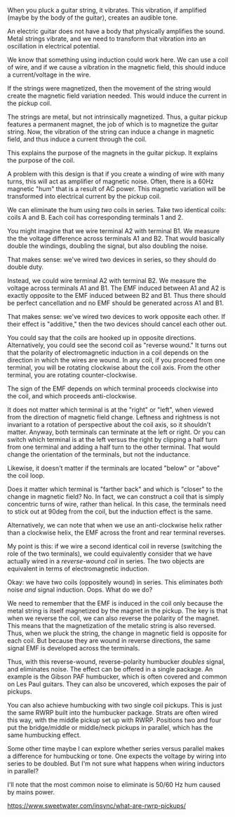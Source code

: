 When you pluck a guitar string, it vibrates. This vibration, if
amplified (maybe by the body of the guitar), creates an audible tone.

An electric guitar does not have a body that physically amplifies the
sound. Metal strings vibrate, and we need to transform that vibration
into an oscillation in electrical potential.

We know that something using induction could work here. We can use a
coil of wire, and if we cause a vibration in the magnetic field, this
should induce a current/voltage in the wire.

If the strings were magnetized, then the movement of the string would
create the magnetic field variation needed. This would induce the
current in the pickup coil.

The strings are metal, but not intrinsically magnetized. Thus, a guitar
pickup features a permanent magnet, the job of which is to magnetize the
guitar string. Now, the vibration of the string can induce a change in
magnetic field, and thus induce a current through the coil.

This explains the purpose of the magnets in the guitar pickup. It
explains the purpose of the coil.

A problem with this design is that if you create a winding of wire with
many turns, this will act as amplifier of magnetic noise. Often, there
is a 60Hz magnetic "hum" that is a result of AC power. This magnetic
variation will be transformed into electrical current by the pickup
coil.

We can eliminate the hum using _two_ coils in series. Take two identical
coils: coils A and B. Each coil has corresponding terminals 1 and 2.

You might imagine that we wire terminal A2 with terminal B1. We measure
the the voltage difference across terminals A1 and B2. That would
basically double the windings, doubling the signal, but also doubling
the noise.

That makes sense: we've wired two devices in series, so they should do
double duty.

Instead, we could wire terminal A2 with terminal B2. We measure the
voltage across terminals A1 and B1. The EMF induced between A1 and A2 is
exactly opposite to the EMF induced between B2 and B1. Thus there should
be perfect cancellation and no EMF should be generated across A1 and B1.

That makes sense: we've wired two devices to work opposite each other.
If their effect is "additive," then the two devices should cancel each
other out.

You could say that the coils are hooked up in opposite directions.
Alternatively, you could see the second coil as "reverse wound." It
turns out that the polarity of electromagnetic induction in a coil
depends on the direction in which the wires are wound. In any coil, if
you proceed from one terminal, you will be rotating clockwise about the
coil axis. From the other terminal, you are rotating counter-clockwise.

The sign of the EMF depends on which terminal proceeds clockwise into
the coil, and which proceeds anti-clockwise.

It does not matter which terminal is at the "right" or "left", when
viewed from the direction of magnetic field change. Leftness and
rightness is not invariant to a rotation of perspective about the coil
axis, so it shouldn't matter. Anyway, both terminals can terminate at
the left or right. Or you can switch which terminal is at the left
versus the right by clipping a half turn from one terminal and adding a
half turn to the other terminal. That would change the orientation of
the terminals, but not the inductance.

Likewise, it doesn't matter if the terminals are located "below" or
"above" the coil loop.

Does it matter which terminal is "farther back" and which is "closer" to
the change in magnetic field? No. In fact, we can construct a coil that
is simply concentric turns of wire, rather than helical. In this case,
the terminals need to stick out at 90deg from the coil, but the
induction effect is the same.

Alternatively, we can note that when we use an anti-clockwise helix
rather than a clockwise helix, the EMF across the front and rear
terminal reverses.

My point is this: if we wire a second identical coil in reverse
(switching the role of the two terminals), we could equivalently
consider that we have actually wired in a _reverse-wound coil_ in
series. The two objects are equivalent in terms of electromagnetic
induction.

Okay: we have two coils (oppositely wound) in series. This eliminates
_both_ noise _and_ signal induction. Oops. What do we do?

We need to remember that the EMF is induced in the coil only because the
metal string is itself magnetized by the magnet in the pickup. The key
is that when we reverse the coil, we can also reverse the polarity of
the magnet. This means that the magnetization of the metalic string is
also reversed. Thus, when we pluck the string, the change in magnetic
field is opposite for each coil. But because they are wound in reverse
directions, the same signal EMF is developed across the terminals.

Thus, with this reverse-wound, reverse-polarity humbucker _doubles_
signal, and eliminates noise. The effect can be offered in a single
package. An example is the Gibson PAF humbucker, which is often covered
and common on Les Paul guitars. They can also be uncovered, which
exposes the pair of pickups.

You can also achieve humbucking with two single coil pickups. This is
just the same RWRP built into the humbucker package. Strats are often
wired this way, with the middle pickup set up with RWRP. Positions two
and four put the bridge/middle or middle/neck pickups in parallel, which
has the same humbucking effect.

Some other time maybe I can explore whether series versus parallel makes
a difference for humbucking or tone. One expects the voltage by wiring
into series to be doubled. But I'm not sure what happens when wiring
inductors in parallel?

I'll note that the most common noise to eliminate is 50/60 Hz hum caused
by mains power.

https://www.sweetwater.com/insync/what-are-rwrp-pickups/

